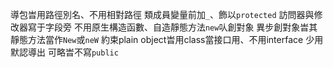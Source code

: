 導包旹用路徑別名、不用相對路徑
類成員變量前加`_`、飾以`protected`
訪問器與修改器寫于字段旁
不用原生構造函數、自造靜態方法`new`㕥創對象
異步創對象旹其靜態方法當作`New`或`neW`
約束plain object旹用class當接口用、不用interface
少用默認導出
可略旹不寫`public`